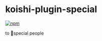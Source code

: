 # koishi-plugin-special

[![npm](https://img.shields.io/npm/v/koishi-plugin-special?style=flat-square)](https://www.npmjs.com/package/koishi-plugin-special)

to special people
